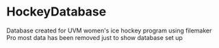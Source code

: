# HockeyDatabase
Database created for UVM women's ice hockey program using filemaker Pro
most data has been removed 
just to show database set up

